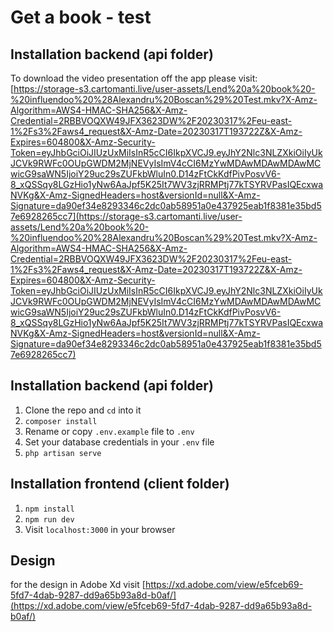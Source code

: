 # Get a book - test

## Installation backend (api folder)

To download the video presentation off the app please visit: [https://storage-s3.cartomanti.live/user-assets/Lend%20a%20book%20-%20influendoo%20%28Alexandru%20Boscan%29%20Test.mkv?X-Amz-Algorithm=AWS4-HMAC-SHA256&X-Amz-Credential=2RBBVOQXW49JFX3623DW%2F20230317%2Feu-east-1%2Fs3%2Faws4_request&X-Amz-Date=20230317T193722Z&X-Amz-Expires=604800&X-Amz-Security-Token=eyJhbGciOiJIUzUxMiIsInR5cCI6IkpXVCJ9.eyJhY2Nlc3NLZXkiOiIyUkJCVk9RWFc0OUpGWDM2MjNEVyIsImV4cCI6MzYwMDAwMDAwMDAwMCwicG9saWN5IjoiY29uc29sZUFkbWluIn0.D14zFtCkKdfPivPosvV6-8_xQSSqy8LGzHio1yNw6AaJpf5K25It7WV3zjRRMPtj77kTSYRVPasIQEcxwaNVKg&X-Amz-SignedHeaders=host&versionId=null&X-Amz-Signature=da90ef34e8293346c2dc0ab58951a0e437925eab1f8381e35bd57e6928265cc7](https://storage-s3.cartomanti.live/user-assets/Lend%20a%20book%20-%20influendoo%20%28Alexandru%20Boscan%29%20Test.mkv?X-Amz-Algorithm=AWS4-HMAC-SHA256&X-Amz-Credential=2RBBVOQXW49JFX3623DW%2F20230317%2Feu-east-1%2Fs3%2Faws4_request&X-Amz-Date=20230317T193722Z&X-Amz-Expires=604800&X-Amz-Security-Token=eyJhbGciOiJIUzUxMiIsInR5cCI6IkpXVCJ9.eyJhY2Nlc3NLZXkiOiIyUkJCVk9RWFc0OUpGWDM2MjNEVyIsImV4cCI6MzYwMDAwMDAwMDAwMCwicG9saWN5IjoiY29uc29sZUFkbWluIn0.D14zFtCkKdfPivPosvV6-8_xQSSqy8LGzHio1yNw6AaJpf5K25It7WV3zjRRMPtj77kTSYRVPasIQEcxwaNVKg&X-Amz-SignedHeaders=host&versionId=null&X-Amz-Signature=da90ef34e8293346c2dc0ab58951a0e437925eab1f8381e35bd57e6928265cc7)

## Installation backend (api folder)

1. Clone the repo and `cd` into it
1. `composer install`
1. Rename or copy `.env.example` file to `.env`
1. Set your database credentials in your `.env` file
1. `php artisan serve`

## Installation frontend (client folder)

1. `npm install`
1. `npm run dev`
1. Visit `localhost:3000` in your browser

## Design

for the design in Adobe Xd visit [https://xd.adobe.com/view/e5fceb69-5fd7-4dab-9287-dd9a65b93a8d-b0af/](https://xd.adobe.com/view/e5fceb69-5fd7-4dab-9287-dd9a65b93a8d-b0af/)
